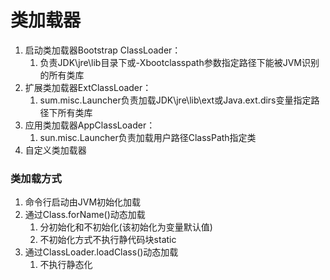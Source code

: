 # 类加载器
1. 启动类加载器Bootstrap ClassLoader：
   1. 负责JDK\jre\lib目录下或-Xbootclasspath参数指定路径下能被JVM识别的所有类库
2. 扩展类加载器ExtClassLoader：
   1. sum.misc.Launcher负责加载JDK\jre\lib\ext或Java.ext.dirs变量指定路径下所有类库
3. 应用类加载器AppClassLoader：
   1. sun.misc.Launcher负责加载用户路径ClassPath指定类
4. 自定义类加载器

### 类加载方式
1. 命令行启动由JVM初始化加载
2. 通过Class.forName()动态加载
   1. 分初始化和不初始化(该初始化为变量默认值)
   2. 不初始化方式不执行静代码块static
3. 通过ClassLoader.loadClass()动态加载
   1. 不执行静态化